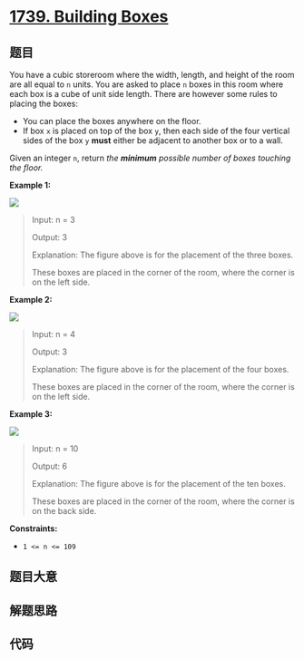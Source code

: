# [1739. Building Boxes](https://leetcode.com/problems/building-boxes/)

## 题目

You have a cubic storeroom where the width, length, and height of the room are
all equal to `n` units. You are asked to place `n` boxes in this room where
each box is a cube of unit side length. There are however some rules to
placing the boxes:

  * You can place the boxes anywhere on the floor.
  * If box `x` is placed on top of the box `y`, then each side of the four vertical sides of the box `y` **must** either be adjacent to another box or to a wall.

Given an integer `n`, return _the **minimum** possible number of boxes
touching the floor._



**Example 1:**

![](https://assets.leetcode.com/uploads/2021/01/04/3-boxes.png)

> Input: n = 3
> 
> Output: 3
> 
> Explanation: The figure above is for the placement of the three boxes.
> 
> These boxes are placed in the corner of the room, where the corner is on the left side.

**Example 2:**

![](https://assets.leetcode.com/uploads/2021/01/04/4-boxes.png)

> Input: n = 4
> 
> Output: 3
> 
> Explanation: The figure above is for the placement of the four boxes.
> 
> These boxes are placed in the corner of the room, where the corner is on the left side.

**Example 3:**

![](https://assets.leetcode.com/uploads/2021/01/04/10-boxes.png)

> Input: n = 10
> 
> Output: 6
> 
> Explanation: The figure above is for the placement of the ten boxes.
> 
> These boxes are placed in the corner of the room, where the corner is on the back side.



**Constraints:**

  * `1 <= n <= 109`


## 题目大意

## 解题思路

## 代码

```javascript

```


